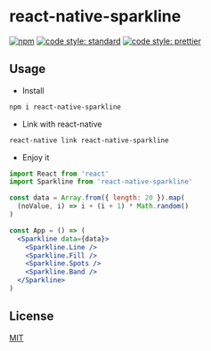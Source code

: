 # react-native-sparkline

[![npm](https://img.shields.io/npm/v/react-native-sparkline.svg)](https://www.npmjs.com/package/react-native-sparkline)
[![code style: standard](https://img.shields.io/badge/code_style-standard-brightgreen.svg)](https://standardjs.com)
[![code style: prettier](https://img.shields.io/badge/code_style-prettier-ff69b4.svg)](https://prettier.io/)

## Usage

* Install

```bash
npm i react-native-sparkline
```

* Link with react-native

```bash
react-native link react-native-sparkline
```

* Enjoy it

```jsx harmony
import React from 'react'
import Sparkline from 'react-native-sparkline'

const data = Array.from({ length: 20 }).map(
  (noValue, i) => i + (i + 1) * Math.random()
)

const App = () => (
  <Sparkline data={data}>
    <Sparkline.Line />
    <Sparkline.Fill />
    <Sparkline.Spots />
    <Sparkline.Band />
  </Sparkline>
)
```

## License

[MIT](./LICENSE)
